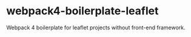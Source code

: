 # webpack4-boilerplate-leaflet
Webpack 4 boilerplate for leaflet projects without front-end framework.
